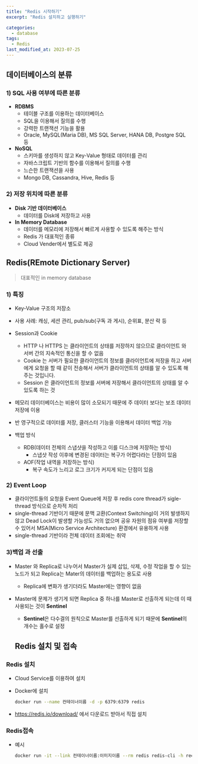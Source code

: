 ```yaml
---
title: "Redis 시작하기"
excerpt: "Redis 설치하고 실행하기"

categories:
  - database
tags:
  - Redis
last_modified_at: 2023-07-25
---
```


## 데이터베이스의  분류

### 1) SQL 사용 여부에 따른 분류

- **RDBMS**
    - 테이블 구조를 이용하는 데이터베이스
    - SQL을 이용해서 질의를 수행
    - 강력한 트랜잭션 기능을 활용
    - Oracle, MySQL(Maria DB), MS SQL Server, HANA DB, Postgre SQL 등
- **NoSQL**
    - 스키마를 생성하지 않고 Key-Value 형태로 데이터를 관리
    - 자바스크립트 기반의 함수를 이용해서 질의를 수행
    - 느슨한 트랜잭션을 사용
    - Mongo DB, Cassandra, Hive, Redis 등

### 2) 저장 위치에 따른 분류

- **Disk 기반 데이터베이스**
    - 데이터를 Disk에 저장하고 사용
- **In Memory Database**
    - 데이터를 메모리에 저장해서 빠르게 사용할 수 있도록 해주는 방식
    - Redis 가 대표적인 종류
    - Cloud Vender에서 별도로 제공

## Redis(REmote Dictionary Server)

> 대표적인 in memory database
> 

### 1) 특징

- Key-Value 구조의 저장소
- 사용 사례: 캐싱, 세션 관리, pub/sub(구독 과 게시), 순위표, 분산 락 등
- Session과 Cookie
    - HTTP 나 HTTPS 는 클라이언트의 상태를 저장하지 않으므로 클라이언트 와 서버 간의 지속적인 통신을 할 수 없음
    - Cookie 는 서버가 필요한 클라이언트의 정보를 클라이언트에 저장을 하고 서버에게 요청을 할 때 같이 전송해서 서버가 클라이언트의 상태를 알 수 있도록 해주는 것입니다.
    - Session 은 클라이언트의 정보를 서버에 저장해서 클라이언트의 상태를 알 수 있도록 하는 것

- 메모리 데이터베이스는 비용이 많이 소모되기 때문에 주 데이터 보다는 보조 데이터 저장에 이용
- 반 영구적으로 데이터를 저장, 클러스터 기능을 이용해서 데이터 백업 가능
- 백업 방식
    - RDB(데이터 전체의 스냅샷을 작성하고 이를 디스크에 저장하는 방식)
        - 스냅샷 작성 이후에 변경된 데이터는 복구가 어렵다라는 단점이 있음
    - AOF(작업 내역을 저장하는 방식)
        - 복구 속도가 느리고 로그 크기가 커지게 되는 단점이 있음

### 2) Event Loop

- 클라이언트들의 요청을 Event Queue에 저장 후 redis core thread가 sigle-thread 방식으로 순차적 처리
- single-thread 기반이기 때문에 문맥 교환(Context Switching)이 거의 발생하지 않고 Dead Lock이 발생할 가능성도 거의 없으며 공유 자원의 점유 여부를 저장할 수 있어서 MSA(Micro Service Architecture) 환경에서 유용하게 사용
- single-thread 기반이라 전체 데이터 조회에는 취약

### 3)백업 과 선출

- Master 와 Replica로 나누어서 Master가 실제 삽입, 삭제, 수정 작업을 할 수 있는 노드가 되고 Replica는 Mater의 데이터를 백업하는 용도로 사용
    - Replica에 변화가 생기더라도 Master에는 영향이 없음
- Master에 문제가 생기게 되면 Replica 중 하나를 Master로 선출하게 되는데 이 때 사용되는 것이 **Sentinel**
    - **Sentinel**은 다수결의 원칙으로 Master를 선출하게 되기 때문에 **Sentinel**의 개수는 홀수로 설정

    ## Redis 설치 및 접속

### Redis 설치

- Cloud Service를 이용하여 설치
- Docker에 설치
    
    ```bash
    docker run --name 컨테이너이름 -d -p 6379:6379 redis
    ```
    
- https://redis.io/download/ 에서 다운로드 받아서 직접 설치

### Redis접속

- 예시
    
    ```bash
    docker run -it --link 컨테이너이름:이미지이름 --rm redis redis-cli -h redis -p 6379
    ```